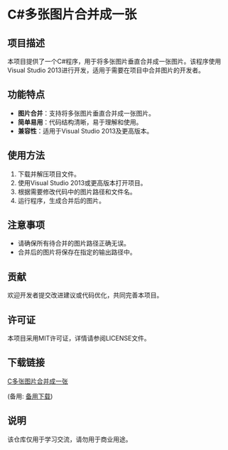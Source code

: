 # C#多张图片合并成一张

## 项目描述
本项目提供了一个C#程序，用于将多张图片垂直合并成一张图片。该程序使用Visual Studio 2013进行开发，适用于需要在项目中合并图片的开发者。

## 功能特点
- **图片合并**：支持将多张图片垂直合并成一张图片。
- **简单易用**：代码结构清晰，易于理解和使用。
- **兼容性**：适用于Visual Studio 2013及更高版本。

## 使用方法
1. 下载并解压项目文件。
2. 使用Visual Studio 2013或更高版本打开项目。
3. 根据需要修改代码中的图片路径和文件名。
4. 运行程序，生成合并后的图片。

## 注意事项
- 请确保所有待合并的图片路径正确无误。
- 合并后的图片将保存在指定的输出路径中。

## 贡献
欢迎开发者提交改进建议或代码优化，共同完善本项目。

## 许可证
本项目采用MIT许可证，详情请参阅LICENSE文件。

## 下载链接
[C多张图片合并成一张](https://pan.quark.cn/s/9b6ec7f35c29) 

(备用: [备用下载](https://pan.baidu.com/s/1B0MWaVDaXeqq-_iNZ7Q1PQ?pwd=1234))

## 说明

该仓库仅用于学习交流，请勿用于商业用途。
